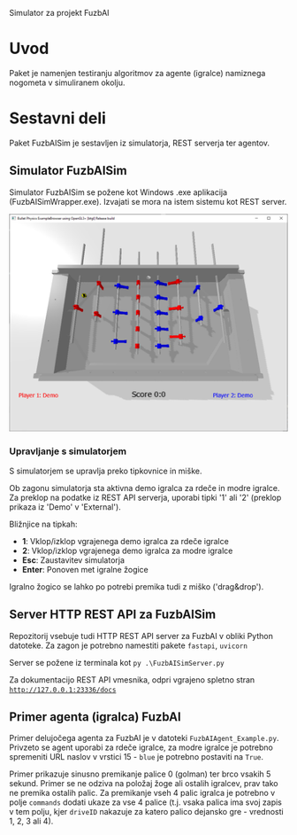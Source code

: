 Simulator za projekt FuzbAI

# Uvod
Paket je namenjen testiranju algoritmov za agente (igralce) namiznega nogometa v simuliranem okolju.

# Sestavni deli
Paket FuzbAISim je sestavljen iz simulatorja, REST serverja ter agentov.

## Simulator FuzbAISim
Simulator FuzbAISim se požene kot Windows .exe aplikacija (FuzbAISimWrapper.exe). Izvajati se mora na istem sistemu kot REST server.

![Grafični vmesnik FuzbAISim.](FuzbAISimWrapper/sim.png)

### Upravljanje s simulatorjem
S simulatorjem se upravlja preko tipkovnice in miške.

Ob zagonu simulatorja sta aktivna demo igralca za rdeče in modre igralce. Za preklop na podatke iz REST API serverja, uporabi tipki '1' ali '2' (preklop prikaza iz 'Demo' v 'External').

Bližnjice na tipkah:
- **1**: Vklop/izklop vgrajenega demo igralca za rdeče igralce
- **2**: Vklop/izklop vgrajenega demo igralca za modre igralce
- **Esc**: Zaustavitev simulatorja
- **Enter**: Ponoven met igralne žogice

Igralno žogico se lahko po potrebi premika tudi z miško ('drag&drop').


## Server HTTP REST API za FuzbAISim
Repozitorij vsebuje tudi HTTP REST API server za FuzbAI v obliki Python datoteke. Za zagon je potrebno namestiti pakete `fastapi`, `uvicorn`

Server se požene iz terminala kot
```py .\FuzbAISimServer.py```

Za dokumentacijo REST API vmesnika, odpri vgrajeno spletno stran [`http://127.0.0.1:23336/docs`](http://127.0.0.1:23336/docs)

## Primer agenta (igralca) FuzbAI
Primer delujočega agenta za FuzbAI je v datoteki `FuzbAIAgent_Example.py`. Privzeto se agent uporabi za rdeče igralce, za modre igralce je potrebno spremeniti URL naslov v vrstici 15 - `blue` je potrebno postaviti na `True`.

Primer prikazuje sinusno premikanje palice 0 (golman) ter brco vsakih 5 sekund. Primer se ne odziva na položaj žoge ali ostalih igralcev, prav tako ne premika ostalih palic. Za premikanje vseh 4 palic igralca je potrebno v polje
`commands` dodati ukaze za vse 4 palice (t.j. vsaka palica ima svoj zapis v tem polju, kjer `driveID` nakazuje za katero palico dejansko gre - vrednosti 1, 2, 3 ali 4).
